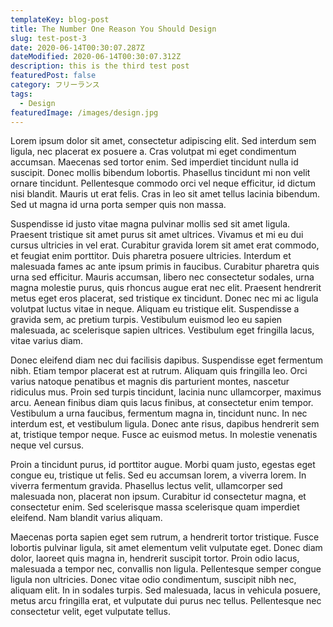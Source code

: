 ```yaml
---
templateKey: blog-post
title: The Number One Reason You Should Design
slug: test-post-3
date: 2020-06-14T00:30:07.287Z
dateModified: 2020-06-14T00:30:07.312Z
description: this is the third test post
featuredPost: false
category: フリーランス
tags:
  - Design
featuredImage: /images/design.jpg
---
```

Lorem ipsum dolor sit amet, consectetur adipiscing elit. Sed interdum sem ligula, nec placerat ex posuere a. Cras volutpat mi eget condimentum accumsan. Maecenas sed tortor enim. Sed imperdiet tincidunt nulla id suscipit. Donec mollis bibendum lobortis. Phasellus tincidunt mi non velit ornare tincidunt. Pellentesque commodo orci vel neque efficitur, id dictum nisi blandit. Mauris ut erat felis. Cras in leo sit amet tellus lacinia bibendum. Sed ut magna id urna porta semper quis non massa.

Suspendisse id justo vitae magna pulvinar mollis sed sit amet ligula. Praesent tristique sit amet purus sit amet ultrices. Vivamus et mi eu dui cursus ultricies in vel erat. Curabitur gravida lorem sit amet erat commodo, et feugiat enim porttitor. Duis pharetra posuere ultricies. Interdum et malesuada fames ac ante ipsum primis in faucibus. Curabitur pharetra quis urna sed efficitur. Mauris accumsan, libero nec consectetur sodales, urna magna molestie purus, quis rhoncus augue erat nec elit. Praesent hendrerit metus eget eros placerat, sed tristique ex tincidunt. Donec nec mi ac ligula volutpat luctus vitae in neque. Aliquam eu tristique elit. Suspendisse a gravida sem, ac pretium turpis. Vestibulum euismod leo eu sapien malesuada, ac scelerisque sapien ultrices. Vestibulum eget fringilla lacus, vitae varius diam.

Donec eleifend diam nec dui facilisis dapibus. Suspendisse eget fermentum nibh. Etiam tempor placerat est at rutrum. Aliquam quis fringilla leo. Orci varius natoque penatibus et magnis dis parturient montes, nascetur ridiculus mus. Proin sed turpis tincidunt, lacinia nunc ullamcorper, maximus arcu. Aenean finibus diam quis lacus finibus, at consectetur enim tempor. Vestibulum a urna faucibus, fermentum magna in, tincidunt nunc. In nec interdum est, et vestibulum ligula. Donec ante risus, dapibus hendrerit sem at, tristique tempor neque. Fusce ac euismod metus. In molestie venenatis neque vel cursus.

Proin a tincidunt purus, id porttitor augue. Morbi quam justo, egestas eget congue eu, tristique ut felis. Sed eu accumsan lorem, a viverra lorem. In viverra fermentum gravida. Phasellus lectus velit, ullamcorper sed malesuada non, placerat non ipsum. Curabitur id consectetur magna, et consectetur enim. Sed scelerisque massa scelerisque quam imperdiet eleifend. Nam blandit varius aliquam.

Maecenas porta sapien eget sem rutrum, a hendrerit tortor tristique. Fusce lobortis pulvinar ligula, sit amet elementum velit vulputate eget. Donec diam dolor, laoreet quis magna in, hendrerit suscipit tortor. Proin odio lacus, malesuada a tempor nec, convallis non ligula. Pellentesque semper congue ligula non ultricies. Donec vitae odio condimentum, suscipit nibh nec, aliquam elit. In in sodales turpis. Sed malesuada, lacus in vehicula posuere, metus arcu fringilla erat, et vulputate dui purus nec tellus. Pellentesque nec consectetur velit, eget vulputate tellus.